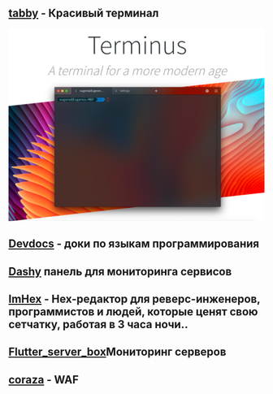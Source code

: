 ## [tabby](https://github.com/Eugeny/tabby) - Красивый терминал
![cute](https://github.com/Eugeny/tabby/raw/master/docs/readme.png)


## [Devdocs](https://devdocs.io/) - доки по языкам программирования

## [Dashy](https://github.com/Lissy93/dashy/tree/master?tab=readme-ov-file#dashy) панель для мониторинга сервисов

## [ImHex](https://github.com/WerWolv/ImHex?tab=readme-ov-file) - Hex-редактор для реверс-инженеров, программистов и людей, которые ценят свою сетчатку, работая в 3 часа ночи..
## [Flutter_server_box](https://github.com/lollipopkit/flutter_server_box)Мониторинг серверов
## [coraza](https://coraza.io/) - WAF  